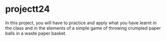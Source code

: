 # projectt24
In this project, you will have to practice and apply what you have learnt in the class and in the elements of a simple game of throwing crumpled paper balls in a waste paper basket.
